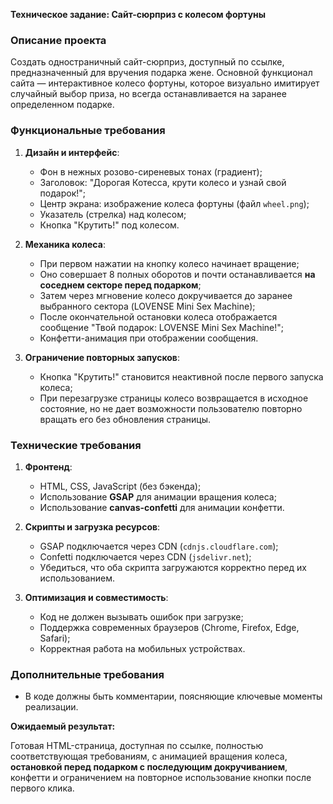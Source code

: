 **Техническое задание: Сайт-сюрприз с колесом фортуны**

### **Описание проекта**
Создать одностраничный сайт-сюрприз, доступный по ссылке, предназначенный для вручения подарка жене. Основной функционал сайта — интерактивное колесо фортуны, которое визуально имитирует случайный выбор приза, но всегда останавливается на заранее определенном подарке.

### **Функциональные требования**
1. **Дизайн и интерфейс**:
   - Фон в нежных розово-сиреневых тонах (градиент);
   - Заголовок: "Дорогая Котесса, крути колесо и узнай свой подарок!";
   - Центр экрана: изображение колеса фортуны (файл `wheel.png`);
   - Указатель (стрелка) над колесом;
   - Кнопка "Крутить!" под колесом.

2. **Механика колеса**:
   - При первом нажатии на кнопку колесо начинает вращение;
   - Оно совершает 8 полных оборотов и почти останавливается **на соседнем секторе перед подарком**;
   - Затем через мгновение колесо докручивается до заранее выбранного сектора (LOVENSE Mini Sex Machine);
   - После окончательной остановки колеса отображается сообщение "Твой подарок: LOVENSE Mini Sex Machine!";
   - Конфетти-анимация при отображении сообщения.

3. **Ограничение повторных запусков**:
   - Кнопка "Крутить!" становится неактивной после первого запуска колеса;
   - При перезагрузке страницы колесо возвращается в исходное состояние, но не дает возможности пользователю повторно вращать его без обновления страницы.

### **Технические требования**
1. **Фронтенд**:
   - HTML, CSS, JavaScript (без бэкенда);
   - Использование **GSAP** для анимации вращения колеса;
   - Использование **canvas-confetti** для анимации конфетти.

2. **Скрипты и загрузка ресурсов**:
   - GSAP подключается через CDN (`cdnjs.cloudflare.com`);
   - Confetti подключается через CDN (`jsdelivr.net`);
   - Убедиться, что оба скрипта загружаются корректно перед их использованием.

3. **Оптимизация и совместимость**:
   - Код не должен вызывать ошибок при загрузке;
   - Поддержка современных браузеров (Chrome, Firefox, Edge, Safari);
   - Корректная работа на мобильных устройствах.

### **Дополнительные требования**
- В коде должны быть комментарии, поясняющие ключевые моменты реализации.

**Ожидаемый результат:**

Готовая HTML-страница, доступная по ссылке, полностью соответствующая требованиям, с анимацией вращения колеса, **остановкой перед подарком с последующим докручиванием**, конфетти и ограничением на повторное использование кнопки после первого клика.
